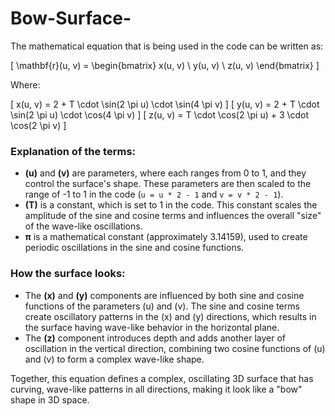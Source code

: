 # Bow-Surface-

The mathematical equation that is being used in the code can be written as:

\[
\mathbf{r}(u, v) = 
\begin{bmatrix}
x(u, v) \\
y(u, v) \\
z(u, v)
\end{bmatrix}
\]

Where:

\[
x(u, v) = 2 + T \cdot \sin(2 \pi u) \cdot \sin(4 \pi v)
\]
\[
y(u, v) = 2 + T \cdot \sin(2 \pi u) \cdot \cos(4 \pi v)
\]
\[
z(u, v) = T \cdot \cos(2 \pi u) + 3 \cdot \cos(2 \pi v)
\]

### Explanation of the terms:

- **\(u\)** and **\(v\)** are parameters, where each ranges from 0 to 1, and they control the surface's shape. These parameters are then scaled to the range of -1 to 1 in the code (`u = u * 2 - 1` and `v = v * 2 - 1`).
- **\(T\)** is a constant, which is set to 1 in the code. This constant scales the amplitude of the sine and cosine terms and influences the overall "size" of the wave-like oscillations.
- **π** is a mathematical constant (approximately 3.14159), used to create periodic oscillations in the sine and cosine functions.

### How the surface looks:
- The **\(x\)** and **\(y\)** components are influenced by both sine and cosine functions of the parameters \(u\) and \(v\). The sine and cosine terms create oscillatory patterns in the \(x\) and \(y\) directions, which results in the surface having wave-like behavior in the horizontal plane.
- The **\(z\)** component introduces depth and adds another layer of oscillation in the vertical direction, combining two cosine functions of \(u\) and \(v\) to form a complex wave-like shape.

Together, this equation defines a complex, oscillating 3D surface that has curving, wave-like patterns in all directions, making it look like a "bow" shape in 3D space.
